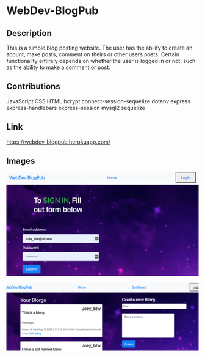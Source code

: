 # WebDev-BlogPub

## Description

This is a simple blog posting website. The user has the ability to create an acount, make posts, comment on theirs or other users posts. Certain functionality entirely depends on whether the user is logged in or not, such as the ability to make a comment or post.

## Contributions

JavaScript
CSS
HTML
bcrypt
connect-session-sequelize
dotenv
express
express-handlebars
express-session
mysql2
sequelize

## Link

https://webdev-blogpub.herokuapp.com/

## Images

![image](./public/images/Screen%20Shot%202022-08-17%20at%206.20.14%20PM.png)

![image](./public/images/Screen%20Shot%202022-08-17%20at%206.20.36%20PM.png)

